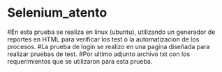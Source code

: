 # Selenium_atento
#En esta prueba se realiza en linux (ubuntu), utilizando un generador de reportes en HTML para verificar los test o la automatizacion de los procesos.
#La prueba de login se realizo en una pagina diseñada para realizar pruebas de test.
#Por ultimo adjunto archivo txt con los requerimientos que se utilizaron para esta prueba.
